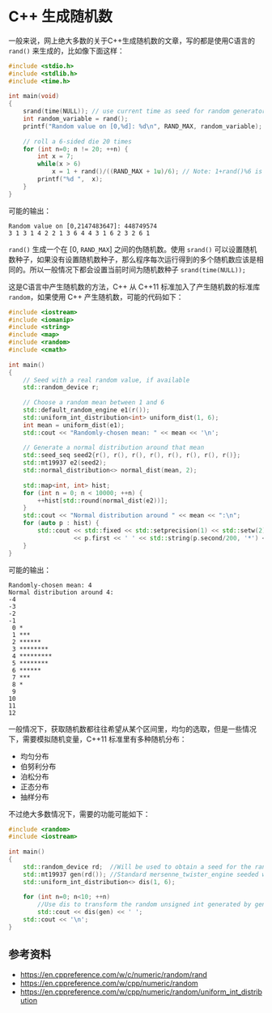 # C++ 生成随机数

[annotation]: <id> (91e20a65-45d1-49e8-b28a-a33b6ac0f96b)
[annotation]: <status> (public)
[annotation]: <create_time> (2019-04-26 15:49:11)
[annotation]: <category> (计算机技术)
[annotation]: <tags> (C/C++)
[annotation]: <comments> (true)


一般来说，网上绝大多数的关于C++生成随机数的文章，写的都是使用C语言的 `rand()` 来生成的，比如像下面这样：

```c
#include <stdio.h>
#include <stdlib.h>
#include <time.h>
 
int main(void)
{
    srand(time(NULL)); // use current time as seed for random generator
    int random_variable = rand();
    printf("Random value on [0,%d]: %d\n", RAND_MAX, random_variable);
 
    // roll a 6-sided die 20 times
    for (int n=0; n != 20; ++n) {
        int x = 7;
        while(x > 6) 
            x = 1 + rand()/((RAND_MAX + 1u)/6); // Note: 1+rand()%6 is biased
        printf("%d ",  x); 
    }
}
```

可能的输出：

```
Random value on [0,2147483647]: 448749574
3 1 3 1 4 2 2 1 3 6 4 4 3 1 6 2 3 2 6 1
```

`rand()` 生成一个在 [0, `RAND_MAX`] 之间的伪随机数。使用 `srand()` 可以设置随机数种子，如果没有设置随机数种子，那么程序每次运行得到的多个随机数应该是相同的。所以一般情况下都会设置当前时间为随机数种子 `srand(time(NULL));` 

这是C语言中产生随机数的方法，C++ 从 C++11 标准加入了产生随机数的标准库 `random`，如果使用 C++ 产生随机数，可能的代码如下：

```c++
#include <iostream>
#include <iomanip>
#include <string>
#include <map>
#include <random>
#include <cmath>
 
int main()
{
    // Seed with a real random value, if available
    std::random_device r;
 
    // Choose a random mean between 1 and 6
    std::default_random_engine e1(r());
    std::uniform_int_distribution<int> uniform_dist(1, 6);
    int mean = uniform_dist(e1);
    std::cout << "Randomly-chosen mean: " << mean << '\n';
 
    // Generate a normal distribution around that mean
    std::seed_seq seed2{r(), r(), r(), r(), r(), r(), r(), r()}; 
    std::mt19937 e2(seed2);
    std::normal_distribution<> normal_dist(mean, 2);
 
    std::map<int, int> hist;
    for (int n = 0; n < 10000; ++n) {
        ++hist[std::round(normal_dist(e2))];
    }
    std::cout << "Normal distribution around " << mean << ":\n";
    for (auto p : hist) {
        std::cout << std::fixed << std::setprecision(1) << std::setw(2)
                  << p.first << ' ' << std::string(p.second/200, '*') << '\n';
    }
}
```

可能的输出：

```
Randomly-chosen mean: 4
Normal distribution around 4:
-4 
-3 
-2 
-1 
 0 *
 1 ***
 2 ******
 3 ********
 4 *********
 5 ********
 6 ******
 7 ***
 8 *
 9 
10 
11 
12
```

一般情况下，获取随机数都往往希望从某个区间里，均匀的选取，但是一些情况下，需要模拟随机变量，C++11 标准里有多种随机分布：

- 均匀分布
- 伯努利分布
- 泊松分布
- 正态分布
- 抽样分布

不过绝大多数情况下，需要的功能可能如下：

```c++
#include <random>
#include <iostream>
 
int main()
{
    std::random_device rd;  //Will be used to obtain a seed for the random number engine
    std::mt19937 gen(rd()); //Standard mersenne_twister_engine seeded with rd()
    std::uniform_int_distribution<> dis(1, 6);
 
    for (int n=0; n<10; ++n)
        //Use dis to transform the random unsigned int generated by gen into an int in [1, 6]
        std::cout << dis(gen) << ' ';
    std::cout << '\n';
}
```

## 参考资料

- <https://en.cppreference.com/w/c/numeric/random/rand>
- <https://en.cppreference.com/w/cpp/numeric/random>
- <https://en.cppreference.com/w/cpp/numeric/random/uniform_int_distribution>
